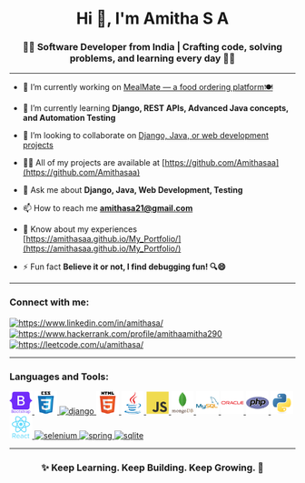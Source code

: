 <h1 align="center">Hi 👋, I'm Amitha S A</h1>
<h3 align="center">👨‍💻 Software Developer from India | Crafting code, solving problems, and learning every day 🌱🚀</h3>

---

- 🔭 I’m currently working on [MealMate — a food ordering platform🍽️](https://github.com/Amithasaa/Python-MealMate)

- 🌱 I’m currently learning **Django, REST APIs, Advanced Java concepts, and Automation Testing**

- 👯 I’m looking to collaborate on [Django, Java, or web development projects](https://github.com/Amithasaa/Python-MealMate)

- 👨‍💻 All of my projects are available at [https://github.com/Amithasaa](https://github.com/Amithasaa)

- 💬 Ask me about **Django, Java, Web Development, Testing**

- 📫 How to reach me **amithasa21@gmail.com**

- 📄 Know about my experiences [https://amithasaa.github.io/My_Portfolio/](https://amithasaa.github.io/My_Portfolio/)

- ⚡ Fun fact **Believe it or not, I find debugging fun! 🔍😄**

---

<h3 align="left">Connect with me:</h3>
<p align="left">
<a href="https://linkedin.com/in/https://www.linkedin.com/in/amithasa/" target="blank"><img align="center" src="https://raw.githubusercontent.com/rahuldkjain/github-profile-readme-generator/master/src/images/icons/Social/linked-in-alt.svg" alt="https://www.linkedin.com/in/amithasa/" height="30" width="40" /></a>
<a href="https://www.hackerrank.com/https://www.hackerrank.com/profile/amithaamitha290" target="blank"><img align="center" src="https://raw.githubusercontent.com/rahuldkjain/github-profile-readme-generator/master/src/images/icons/Social/hackerrank.svg" alt="https://www.hackerrank.com/profile/amithaamitha290" height="30" width="40" /></a>
<a href="https://www.leetcode.com/https://leetcode.com/u/amithasa/" target="blank"><img align="center" src="https://raw.githubusercontent.com/rahuldkjain/github-profile-readme-generator/master/src/images/icons/Social/leet-code.svg" alt="https://leetcode.com/u/amithasa/" height="30" width="40" /></a>
</p>

---

<h3 align="left">Languages and Tools:</h3>
<p align="left">
  <a href="https://getbootstrap.com" target="_blank"> <img src="https://raw.githubusercontent.com/devicons/devicon/master/icons/bootstrap/bootstrap-plain-wordmark.svg" alt="bootstrap" width="40" height="40"/> </a>
  <a href="https://www.w3schools.com/css/" target="_blank"> <img src="https://raw.githubusercontent.com/devicons/devicon/master/icons/css3/css3-original-wordmark.svg" alt="css3" width="40" height="40"/> </a>
  <a href="https://www.djangoproject.com/" target="_blank"> <img src="https://cdn.worldvectorlogo.com/logos/django.svg" alt="django" width="40" height="40"/> </a>
  <a href="https://www.w3.org/html/" target="_blank"> <img src="https://raw.githubusercontent.com/devicons/devicon/master/icons/html5/html5-original-wordmark.svg" alt="html5" width="40" height="40"/> </a>
  <a href="https://www.java.com" target="_blank"> <img src="https://raw.githubusercontent.com/devicons/devicon/master/icons/java/java-original.svg" alt="java" width="40" height="40"/> </a>
  <a href="https://developer.mozilla.org/en-US/docs/Web/JavaScript" target="_blank"> <img src="https://raw.githubusercontent.com/devicons/devicon/master/icons/javascript/javascript-original.svg" alt="javascript" width="40" height="40"/> </a>
  <a href="https://www.mongodb.com/" target="_blank"> <img src="https://raw.githubusercontent.com/devicons/devicon/master/icons/mongodb/mongodb-original-wordmark.svg" alt="mongodb" width="40" height="40"/> </a>
  <a href="https://www.mysql.com/" target="_blank"> <img src="https://raw.githubusercontent.com/devicons/devicon/master/icons/mysql/mysql-original-wordmark.svg" alt="mysql" width="40" height="40"/> </a>
  <a href="https://www.oracle.com/" target="_blank"> <img src="https://raw.githubusercontent.com/devicons/devicon/master/icons/oracle/oracle-original.svg" alt="oracle" width="40" height="40"/> </a>
  <a href="https://www.php.net" target="_blank"> <img src="https://raw.githubusercontent.com/devicons/devicon/master/icons/php/php-original.svg" alt="php" width="40" height="40"/> </a>
  <a href="https://www.python.org" target="_blank"> <img src="https://raw.githubusercontent.com/devicons/devicon/master/icons/python/python-original.svg" alt="python" width="40" height="40"/> </a>
  <a href="https://reactjs.org/" target="_blank"> <img src="https://raw.githubusercontent.com/devicons/devicon/master/icons/react/react-original-wordmark.svg" alt="react" width="40" height="40"/> </a>
  <a href="https://www.selenium.dev" target="_blank"> <img src="https://raw.githubusercontent.com/detain/svg-logos/780f25886640cef088af994181646db2f6b1a3f8/svg/selenium-logo.svg" alt="selenium" width="40" height="40"/> </a>
  <a href="https://spring.io/" target="_blank"> <img src="https://www.vectorlogo.zone/logos/springio/springio-icon.svg" alt="spring" width="40" height="40"/> </a>
  <a href="https://www.sqlite.org/" target="_blank"> <img src="https://www.vectorlogo.zone/logos/sqlite/sqlite-icon.svg" alt="sqlite" width="40" height="40"/> </a>
</p>

---

<h3 align="center">✨ Keep Learning. Keep Building. Keep Growing. 🚀</h3>
